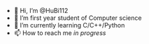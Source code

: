 - 👋 Hi, I’m @HuBi112
- 👀 I’m first year student of Computer science
- 🌱 I’m currently learning C/C++/Python
- 📫 How to reach me *in progress*


<!---
HuBi112/HuBi112 is a ✨ special ✨ repository because its `README.md` (this file) appears on your GitHub profile.
You can click the Preview link to take a look at your changes.
--->
